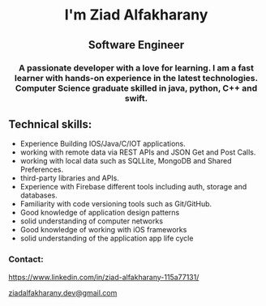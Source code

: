 
<h1 align="center">I'm Ziad Alfakharany</h1>
<h2 align="center">Software Engineer</h2>
<h3 align="center">A passionate developer with a love for learning. I am a fast learner with hands-on experience in the latest technologies. Computer Science graduate skilled in java, python, C++ and swift.
    </h3>

## Technical skills:
- Experience Building IOS/Java/C/IOT applications.
- working with remote data via REST APIs and JSON Get and Post Calls.
- working with local data such as SQLLite, MongoDB and Shared Preferences.
- third-party libraries and APIs.
- Experience with Firebase different tools including auth, storage and databases.
- Familiarity with code versioning tools such as Git/GitHub.
- Good knowledge of application design patterns 
- solid understanding of computer networks 
- Good knowledge of working with iOS frameworks
- solid understanding of the application app life cycle

<p align="left">
<h3 align="left">Contact:</h3>


https://www.linkedin.com/in/ziad-alfakharany-115a77131/

ziadalfakharany.dev@gmail.com


